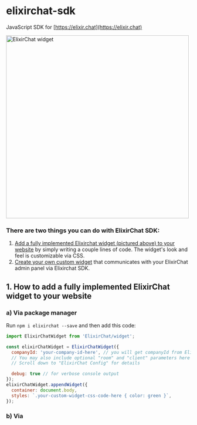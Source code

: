 # elixirchat-sdk
JavaScript SDK for [https://elixir.chat](https://elixir.chat)


<img src="https://user-images.githubusercontent.com/1618344/60431837-42ff6180-9bf0-11e9-9ee5-6a2c4b250fc7.png" alt="ElixirChat widget" width="498"/>


### There are two things you can do with ElixirChat SDK:
1. [Add a fully implemented Elixirchat widget (pictured above) to your website](#add-default-widget) by simply writing a couple lines of code. The widget's look and feel is customizable via CSS.
2. [Create your own custom widget](#create-custom-widget) that communicates with your ElixirChat admin panel via Elixirchat SDK.


<a id="add-default-widget"></a>
## 1. How to add a fully implemented ElixirChat widget to your website

### a) Via package manager
Run `npm i elixirchat --save` and then add this code:
```js
import ElixirChatWidget from 'ElixirChat/widget';

const elixirChatWidget = ElixirChatWidget({
  companyId: 'your-company-id-here', // you will get companyId from ElixirChat team
  // You may also include optional "room" and "client" parameters here
  // Scroll down to "ElixirChat Config" for details

  debug: true // for verbose console output
});
elixirChatWidget.appendWidget({
  container: document.body,
  styles: `.your-custom-widget-css-code-here { color: green }`,
});
```

### b) Via <script> tag:
Download `/dist/sdk.min.js` and `/dist/default-widget.min.js` from this repository and then include this snippet anywhere into your HTML-code:
```html
<script src="[YOUR_PATH]/sdk.min.js"></script>
<script src="[YOUR_PATH]/default-widget.min.js"></script>
<script>
  const elixirChatWidget = ElixirChatWidget({
    companyId: 'your-company-id-here', // you will get companyId from ElixirChat team
    // You may also include optional "room" and "client" parameters here
    // Scroll down to "ElixirChat Config" for details

    debug: true // for verbose console output
  });
  elixirChatWidget.appendWidget({
    container: document.body,
    styles: `.your-custom-widget-css-code-here { color: green }`,
  });
</script>
```


<a id="create-custom-widget"></a>
## 2. How to create your own custom widget
#### Install:
```bash
npm i elixirchat --save
```
or include `/dist/sdk.min.js` via the `<script>` tag anywhere into your HTML code (approximately 2Kb)
```html
<script src="[YOUR_PATH]/sdk.min.js"></script>
```

#### Code:
```js
import ElixirChat from 'elixirchat';
// Alternatively, if using `<script>` tag, `window.ElixirChat` object be added to global scope.

const elixirChat = new ElixirChat({
  companyId: 'your-company-id-here', // you will get companyId from ElixirChat team
  // You may also include optional "room" and "client" parameters here
  // Scroll down to "ElixirChat Config" for details

  debug: true // for verbose console output
});


document.querySelector('#send-message-button').addEventListener('click', () => {
  // Forward message from a customer to your customer support team
  elixirChat.sendMessage({
    text: document.querySelector('textarea').value, // message from a customer
    attachments: document.querySelector('input[type=file]').files, // files attached by your customer
    responseToMessageId: '225a5c-6cf5e0', // the ID of a message your customer replies to (if any)
  })
  .then(status => console.log(status));
});


// Subscribe to new messages from your customer support agent
elixirChat.onMessage((message) => {
  console.log(message.text, message.responseToMessage); // a new reply from your customer support agent
  console.log(message.sender.firstName, message.sender.lastName);  // your customer support agent's name
});

// Track who's currently typing in the room
elixirChat.onTyping((peopleWhoAreTyping) => {
  if (peopleWhoAreTyping.length) {
    document.querySelector('#typing').innerHTML = '${peopleWhoAreTyping.map(person => person.firstName).join(', ')} are typing...';
  }
  else {
    document.querySelector('#typing').innerHTML = 'Nobody is typing';
  }
});


document.querySelector('#screenshot-button').addEventListener('click', () => {
  // Make screenshot of your customer's screen (will ask for user's permission)
  elixirChat.takeScreenshot().then(screenshotFile => {
    elixirchat.sendMessage({
      attachments: [ screenshotFile ] // screenshotFile is a `new File()` instance
    });
  });
});

```

<br/>
<a id="docs"></a>

# Documentation

<br/>
<a id="what-are-rooms"></a>

## Before getting started: What are rooms?

<img src="https://user-images.githubusercontent.com/1618344/60435459-26b3f280-9bf9-11e9-9e0c-0a153a07bf09.png" alt="ElixirChat Rooms"/>

> _In your ElixirChat admin panel, all rooms are listed on the left_

In ElixirChat, the customers and your customer support agents communicate in so called rooms. There are two types of rooms:
1. <a id="private-room"></a>__Private room:__ for one-on-one communication between a single customer and an assigned customer support manager.
2. <a id="public-room"></a>__Public room:__ a group chat where all customers see each other's messages and replies from the assigned customer support manager.

<br/>
<a id="config"></a>

## ElixirChat Config

You have to pass over the config when initializing `new ElixirChat` or `new ElixirChatWidget`.
```js
// Example:
new ElixirChat({
  companyId: 'your-company-id-here',
  room: {
    id: 'your-room-id-here',
    title: 'Your room title to be displayed in ElixirChat admin panel (on the left)'
  },
  client: {
    id: 'your-own-id-you-may-use-to-identify-a-customer',
    firstName: 'you may pass your customer\'s first name here',
    firstName: 'you may pass your customer\'s last name here',
  },
  debug: true, // enables verbose console output
})
```

<br/>
<a id="config-companyId"></a>

#### `companyId: string` (the only required parameter)
Your company ID. You will get it from ElixirChat team.

<br/>
<a id="config-room"></a>

#### `room: { id: string, title: string }`
Pass it if you need a [public room](#public-room). How it works:
- When you use it _for the first time,_ it _creates_ a new [public room](#public-room) (with the specified `id` and `title`).
- When you use it _again_ later, ElixirChat SDK _connects to the same room_ that's been previously created with this `id`.
- If you don't pass it at all, a new [private room](#private-room) would be created for every unique visitor.

__Parameters:__
- `room.id` — Arbitrary string you can use to identify the room.
- `room.title` — Your public room title that is displayed [in your ElixirChat admin panel (on the left)](#what-are-rooms). Feel free to change it over time if you need to — these changes will be reflected in the admin panel as well.

<br/>
<a id="config-client"></a>

#### `client: { id: string, firstName: string, lastName: string }` 
Pass it if you want to be able recognize your customer later on.

__Parameters:__
- `client.id` - Arbitrary string you can use to identify a particular customer
- `client.firstName` - Customer's first name to be displayed in the ElixirChat admin panel
- `client.lastName` - Customer's last name to be displayed in the ElixirChat admin panel

<br/>
<a id="config-debug"></a>

#### `debug: boolean` (default = false)
Enables ElixirChat SDK verbose console output

<br/>
<a id="elixirchat-methods"></a>

## ElixirChat methods
Class `ElixirChatWidget` extends `ElixirChat` therefore they both share some methods (actually, all of them [but one](#appendWidget)):

<br/>
<a id="sendMessage"></a>

#### `sendMessage ({ text: string, attachments[]: File, responseToMessageId: string })`
Send customer's message to your customer support agent.

__Parameters:__
- `text` - message text
- `attachments` - list of attachments in a [JS File() format](https://developer.mozilla.org/en-US/docs/Web/API/File)
- `responseToMessageId` - the ID of a message your customer replies to (if any)

__Returns: `new Promise()`__

```js
// Example:
elixirChat.sendMessage({
  text: 'my message text',
  attachments: document.querySelector('#inputFile').files,
  responseToMessageId: '6a4t24-y43th3',
})
.then(status => console.log(status));
```

<br/>
<a id="onMessage"></a>

#### `onMessage ((message) => { ... })`
Callback that fires once a message is received from your customer support agent.

__Callback parameters:__
- `message.id` - message ID
- `message.text` - message text
- `message.timestamp` - message timestamp in ISO format
- `message.sender` - your customer support agent info
    - `sender.id` - ID
    - `sender.firstName` - first name
    - `sender.lastName` - last name
- `message.responseToMessage` - contains info if this message was a reply to another message
    - `responseToMessage.id` - original message ID
    - `responseToMessage.text` - original message text
    - `responseToMessage.sender {id, firstName, lastName}` - original message sender

```js
elixirChat.onMessage((message) => {
  console.log('New message from customer support agent:', message.text);
  console.log('Sent by agent:', message.sender.firstName, message.sender.lastName);
  console.log(
    'This is a reply to this message:', message.responseToMessage.text, '\n',
    'which was sent by', message.responseToMessage.sender.firstName
  );
});
```

<br/>
<a id="onTyping"></a>

#### `onTyping ((peopleWhoAreTyping) => { ... })`
Callback that fires when other participants start or finish typing text in the current room.

__Callback parameters:__
- `peopleWhoAreTyping[<user>]` - list of people who are currently typing text in this room. If empty array, then other participants are not currently typing anything.
    - `<user>.id` - participant's ID
    - `<user>.firstName` - participant's first name
    - `<user>.lastName` - participant's last name

```js
elixirChat.onTyping((peopleWhoAreTyping) => {
  if (peopleWhoAreTyping.length) {
    document.querySelector('#typing').innerHTML = '${peopleWhoAreTyping.map(person => person.firstName).join(', ')} are typing...';
  }
  else {
    document.querySelector('#typing').innerHTML = 'Nobody is typing';
  }
});
```

<br/>
<a id="takeScreenshot"></a>

#### `takeScreenshot ()`
Make a screenshot of the customer's screen (while also asking customer's [permission to share their screen](https://developer.mozilla.org/en-US/docs/Web/API/Screen_Capture_API/Using_Screen_Capture#Capturing_screen_contents)).

__Returns: `new Promise()`__

```js
// Example:
elixirChat.takeScreenshot().then(screenshotFile => {
  // screenshotFile is a `new File()` instance
  // you can send to ElixirChat admin it via elixirchat.sendMessage({ attachments: [ screenshotFile ] });
});
```

<br/>
<a id="reconnect"></a>

#### `reconnect ({ room: { id, title  }, client: { id, firstName, lastName } })`
Change room or client (or both) _after_ you already initialized `ElixirChat` or `ElixirChatWidget`.
- If you pass a new `room` only, SDK will reconnect you to a new room with the same client data.
- If you pass a new `client` only, SDK will reconnect you to the same room with a new client data.
    - _BUT,_ if you were previously connected to a [private room](#private-room) (i.e. without passing a room ID in the first place), and you pass a new `client` only, you will be reconnected to a _different_ private room.

__Parameters:__
- `room: Object` - same format as [`room` in the config](#config-room)
- `client: Object` - same format as [`client` in the config](#config-client)

__Returns: `new Promise()`__

```js
// Example 1: change both room and client
elixirChat.reconnect({
  room: {
    id: 'new-room-id',
    title: 'My new room title', // or don't pass the title to keep it the same
  },
  client: {
    id: MyApp.currentUser.id,
    firstName: MyApp.currentUser.full_name.split(' ')[0],
    lastName: MyApp.currentUser.full_name.split(' ')[1],
  },
}).then(status => console.log(status));

// Example 2: change client info only but keep the same room (unless that room was private)
elixirChat.reconnect({
  client: {
    id: MyApp.currentUser.id,
    firstName: MyApp.currentUser.full_name.split(' ')[0],
    lastName: MyApp.currentUser.full_name.split(' ')[1],
  },
});

// Example 3: change room but keep the same client data
elixirChat.reconnect({
  room: {
    id: 'new-room-id',
    title: 'My new room title', // or don't pass the title to keep it the same
  },
});
```

<br/>
<a id="onConnectSuccess"></a>

#### `onConnectSuccess (() => { ... })`
A callback that fires after establishing a successful connection to a room. This happens either after initial SDK initialization, or after invoking [`reconnect()`](#reconnect) method.

```js
elixirChat.onConnectSuccess(() => {
  console.log(elixirChat.companyId);
  console.log(elixirChat.room);
  console.log(elixirChat.client);
});
```

<br/>
<a id="onConnectError"></a>

#### `onConnectError (() => { ... })`
A callback that fires if connection to the room failed. This happens either after initial SDK initialization, or after invoking [`reconnect()`](#reconnect) method.

```js
elixirChat.onConnectError((e) => {
  console.log('Could not connect to a room', e);
});
```

<br/>

## There is one more method specifically in `ElixirChatWidget`:

<a id="appendWidget"></a>
#### `appendWidget ({ container: HTMLElement, styles: string })`
Append ElixirChat widget to a container, customize via CSS if needed

__Parameters:__
- `container` - DOM element to where the widget would be appended (at the end of it)
- `styles` - your custom CSS code applied to ElixirChat Widget so that you can easily change look and feel of your widget

```js
// Example:
elixirChatWidget.appendWidget({
  container: document.body,
  styles: `
    .widget { background: #eeeeee }
    .message { background: #53B561 } 
  `,
});
```
